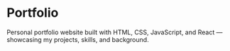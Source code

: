 # Portfolio
Personal portfolio website built with HTML, CSS, JavaScript, and React — showcasing my projects, skills, and background.
